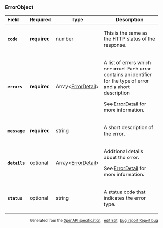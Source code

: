<!--- This is a generated file, do not edit! -->
<!--- [START maps_http_schema_errorobject] -->
<h3 class="schema-object" id="ErrorObject">ErrorObject</h3>

| Field                                                                                              | Required     | Type                                                   | Description                                                                                                                                                                                                                             |
| :------------------------------------------------------------------------------------------------- | ------------ | ------------------------------------------------------ | --------------------------------------------------------------------------------------------------------------------------------------------------------------------------------------------------------------------------------------- |
| <h4 id="ErrorObject-code" class="add-link schema-object-property-key"><code>code</code></h4>       | **required** | number                                                 | <div class="nonref-property-description"><p>This is the same as the HTTP status of the response.</p></div>                                                                                                                              |
| <h4 id="ErrorObject-errors" class="add-link schema-object-property-key"><code>errors</code></h4>   | **required** | Array&lt;[ErrorDetail](#ErrorDetail "ErrorDetail")&gt; | <div class="ref-property-description"><p>A list of errors which occurred. Each error contains an identifier for the type of error and a short description.</p><p>See <a href="#ErrorDetail">ErrorDetail</a> for more information.</div> |
| <h4 id="ErrorObject-message" class="add-link schema-object-property-key"><code>message</code></h4> | **required** | string                                                 | <div class="nonref-property-description"><p>A short description of the error.</p></div>                                                                                                                                                 |
| <h4 id="ErrorObject-details" class="add-link schema-object-property-key"><code>details</code></h4> | optional     | Array&lt;[ErrorDetail](#ErrorDetail "ErrorDetail")&gt; | <div class="ref-property-description"><p>Additional details about the error.</p><p>See <a href="#ErrorDetail">ErrorDetail</a> for more information.</div>                                                                               |
| <h4 id="ErrorObject-status" class="add-link schema-object-property-key"><code>status</code></h4>   | optional     | string                                                 | <div class="nonref-property-description"><p>A status code that indicates the error type.</p></div>                                                                                                                                      |

<p style="text-align: right; font-size: smaller;">Generated from the <a class="gc-analytics-event" data-category="GMP" data-label="openapi-github" href="https://github.com/googlemaps/openapi-specification" title="Google Maps Platform OpenAPI Specification" class="external">OpenAPI specification</a>.
<a class="gc-analytics-event" data-category="GMP" data-label="openapi-github-maps-http-schema-errorobject" data-action="edit" style="margin-left: 5px;" href="https://github.com/googlemaps/openapi-specification/blob/main/specification/schemas/ErrorObject.yml" title="Edit on GitHub"><span class="material-icons">edit</span> Edit</a>
<a class="gc-analytics-event" data-category="GMP" data-label="openapi-github-maps-http-schema-errorobject" data-action="bug" style="margin-left: 5px;" href="https://github.com/googlemaps/openapi-specification/issues/new?assignees=&labels=type%3A+bug%2C+triage+me&template=bug_report.md&title=[schemas] Bug - ErrorObject" title="File bug for schemas on GitHub"><span class="material-icons">bug_report</span> Report bug</a>
</p>

<!--- [END maps_http_schema_errorobject] -->
